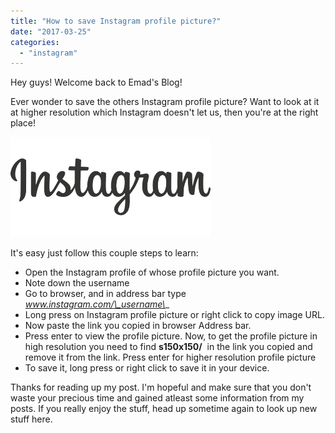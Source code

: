 ```yaml
---
title: "How to save Instagram profile picture?"
date: "2017-03-25"
categories: 
  - "instagram"
---
```


Hey guys! Welcome back to Emad's Blog!

  

Ever wonder to save the others Instagram profile picture? Want to look at it at higher resolution which Instagram doesn't let us, then you're at the right place!  
  

[![](images/instagram-1594387_960_720.png)](https://1.bp.blogspot.com/-88_8lHALqHs/WNXyyz_u1sI/AAAAAAAAE9g/kNlilly8qtwKvd-RhxV4lFGc9lb9nLnmwCLcB/s1600/instagram-1594387_960_720.png)

  

It's easy just follow this couple steps to learn:

[](https://www.digicert.com/images/ev2.jpg)[](https://www.digicert.com/images/ev2.jpg)  

- Open the Instagram profile of whose profile picture you want.
- Note down the username
- Go to browser, and in address bar type _www.instagram.com/\_username\__
- Long press on Instagram profile picture or right click to copy image URL.
- Now paste the link you copied in browser Address bar.
- Press enter to view the profile picture. Now, to get the profile picture in high resolution you need to find **s150x150/**  in the link you copied and remove it from the link. Press enter for higher resolution profile picture
- To save it, long press or right click to save it in your device.

  

  

Thanks for reading up my post. I'm hopeful and make sure that you don't waste your precious time and gained atleast some information from my posts. If you really enjoy the stuff, head up sometime again to look up new stuff here.
